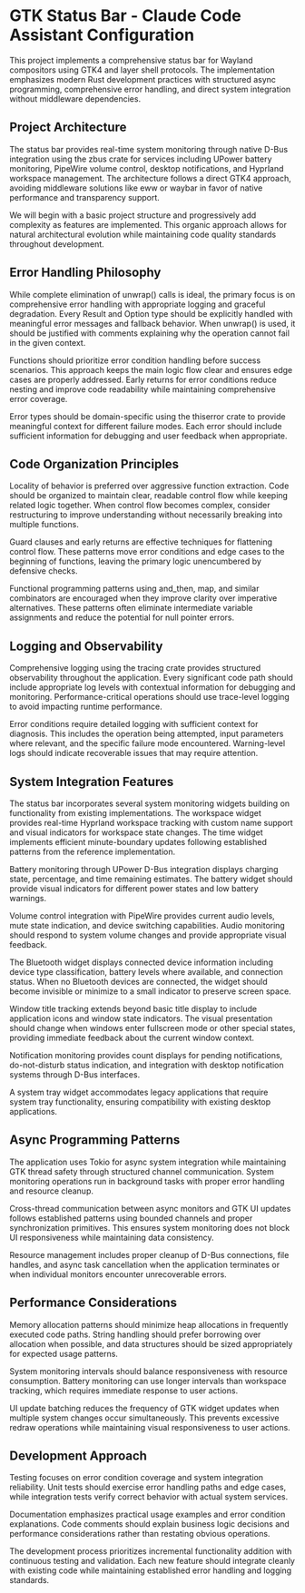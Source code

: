 # GTK Status Bar - Claude Code Assistant Configuration

This project implements a comprehensive status bar for Wayland compositors using GTK4 and layer shell protocols. The implementation emphasizes modern Rust development practices with structured async programming, comprehensive error handling, and direct system integration without middleware dependencies.

## Project Architecture

The status bar provides real-time system monitoring through native D-Bus integration using the zbus crate for services including UPower battery monitoring, PipeWire volume control, desktop notifications, and Hyprland workspace management. The architecture follows a direct GTK4 approach, avoiding middleware solutions like eww or waybar in favor of native performance and transparency support.

We will begin with a basic project structure and progressively add complexity as features are implemented. This organic approach allows for natural architectural evolution while maintaining code quality standards throughout development.

## Error Handling Philosophy

While complete elimination of unwrap() calls is ideal, the primary focus is on comprehensive error handling with appropriate logging and graceful degradation. Every Result and Option type should be explicitly handled with meaningful error messages and fallback behavior. When unwrap() is used, it should be justified with comments explaining why the operation cannot fail in the given context.

Functions should prioritize error condition handling before success scenarios. This approach keeps the main logic flow clear and ensures edge cases are properly addressed. Early returns for error conditions reduce nesting and improve code readability while maintaining comprehensive error coverage.

Error types should be domain-specific using the thiserror crate to provide meaningful context for different failure modes. Each error should include sufficient information for debugging and user feedback when appropriate.

## Code Organization Principles

Locality of behavior is preferred over aggressive function extraction. Code should be organized to maintain clear, readable control flow while keeping related logic together. When control flow becomes complex, consider restructuring to improve understanding without necessarily breaking into multiple functions.

Guard clauses and early returns are effective techniques for flattening control flow. These patterns move error conditions and edge cases to the beginning of functions, leaving the primary logic unencumbered by defensive checks.

Functional programming patterns using and_then, map, and similar combinators are encouraged when they improve clarity over imperative alternatives. These patterns often eliminate intermediate variable assignments and reduce the potential for null pointer errors.

## Logging and Observability

Comprehensive logging using the tracing crate provides structured observability throughout the application. Every significant code path should include appropriate log levels with contextual information for debugging and monitoring. Performance-critical operations should use trace-level logging to avoid impacting runtime performance.

Error conditions require detailed logging with sufficient context for diagnosis. This includes the operation being attempted, input parameters where relevant, and the specific failure mode encountered. Warning-level logs should indicate recoverable issues that may require attention.

## System Integration Features

The status bar incorporates several system monitoring widgets building on functionality from existing implementations. The workspace widget provides real-time Hyprland workspace tracking with custom name support and visual indicators for workspace state changes. The time widget implements efficient minute-boundary updates following established patterns from the reference implementation.

Battery monitoring through UPower D-Bus integration displays charging state, percentage, and time remaining estimates. The battery widget should provide visual indicators for different power states and low battery warnings.

Volume control integration with PipeWire provides current audio levels, mute state indication, and device switching capabilities. Audio monitoring should respond to system volume changes and provide appropriate visual feedback.

The Bluetooth widget displays connected device information including device type classification, battery levels where available, and connection status. When no Bluetooth devices are connected, the widget should become invisible or minimize to a small indicator to preserve screen space.

Window title tracking extends beyond basic title display to include application icons and window state indicators. The visual presentation should change when windows enter fullscreen mode or other special states, providing immediate feedback about the current window context.

Notification monitoring provides count displays for pending notifications, do-not-disturb status indication, and integration with desktop notification systems through D-Bus interfaces.

A system tray widget accommodates legacy applications that require system tray functionality, ensuring compatibility with existing desktop applications.

## Async Programming Patterns

The application uses Tokio for async system integration while maintaining GTK thread safety through structured channel communication. System monitoring operations run in background tasks with proper error handling and resource cleanup.

Cross-thread communication between async monitors and GTK UI updates follows established patterns using bounded channels and proper synchronization primitives. This ensures system monitoring does not block UI responsiveness while maintaining data consistency.

Resource management includes proper cleanup of D-Bus connections, file handles, and async task cancellation when the application terminates or when individual monitors encounter unrecoverable errors.

## Performance Considerations

Memory allocation patterns should minimize heap allocations in frequently executed code paths. String handling should prefer borrowing over allocation when possible, and data structures should be sized appropriately for expected usage patterns.

System monitoring intervals should balance responsiveness with resource consumption. Battery monitoring can use longer intervals than workspace tracking, which requires immediate response to user actions.

UI update batching reduces the frequency of GTK widget updates when multiple system changes occur simultaneously. This prevents excessive redraw operations while maintaining visual responsiveness to user actions.

## Development Approach

Testing focuses on error condition coverage and system integration reliability. Unit tests should exercise error handling paths and edge cases, while integration tests verify correct behavior with actual system services.

Documentation emphasizes practical usage examples and error condition explanations. Code comments should explain business logic decisions and performance considerations rather than restating obvious operations.

The development process prioritizes incremental functionality addition with continuous testing and validation. Each new feature should integrate cleanly with existing code while maintaining established error handling and logging standards.